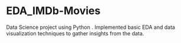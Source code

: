 # EDA_IMDb-Movies
Data Science project using Python . Implemented basic EDA and data visualization techniques to gather insights from the data.
